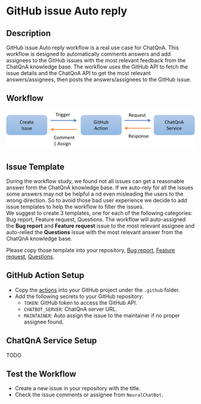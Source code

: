 # GitHub issue Auto reply

## Description
GitHub issue Auto reply workflow is a real use case for ChatQnA. 
This workflow is designed to automatically comments answers and add assignees to the GitHub issues with the most relevant feedback from the ChatQnA knowledge base. 
The workflow uses the GitHub API to fetch the issue details and the ChatQnA API to get the most relevant answers/assignees, then posts the answers/assignees to the GitHub issue.

## Workflow

![workflow](./auto-reply.png)

## Issue Template 
During the workflow study, we found not all issues can get a reasonable answer form the ChatQnA knowledge base. If we auto-rely for all the issues some answers may not be helpful a
nd even misleading the users to the wrong direction. So to avoid those bad user experience we decide to add issue templates to help the workflow to filter the issues.  
We suggest to create 3 templates, one for each of the following categories: Bug report, Feature request, Questions. 
The workflow will auto-assigned the **Bug report** and **Feature request** issue to the most relevant assignee and auto-relied the **Questions** issue with the most relevant answer from the ChatQnA knowledge base.

Please copy those template into your repository, [Bug report](), [Feature request](), [Questions]().

## GitHub Action Setup
- Copy the [actions](./actions) into your GitHub project under the `.github` folder.
- Add the following secrets to your GitHub repository:
  - `TOKEN`: GitHub token to access the GitHub API.
  - `CHATBOT_SERVER`: ChatQnA server URL.
  - `MAINTAINER`: Auto assign the issue to the maintainer if no proper assignee found.

## ChatQnA Service Setup
TODO

## Test the Workflow
- Create a new issue in your repository with the title.
- Check the issue comments or assignee from `NeuralChatBot`.